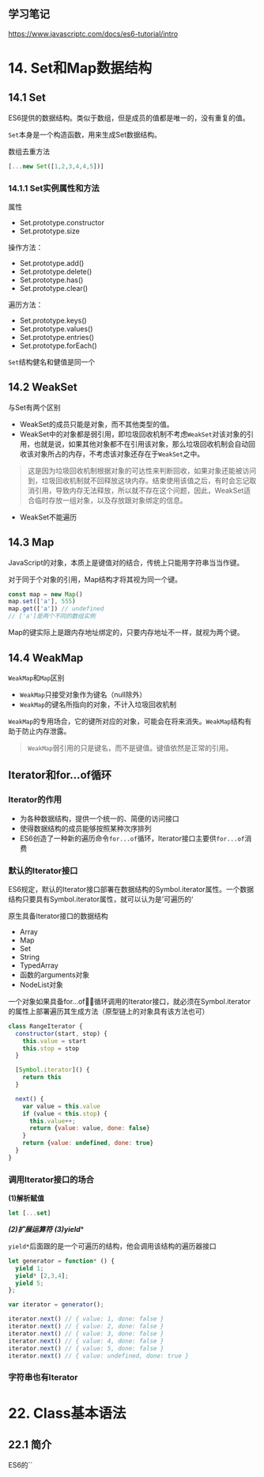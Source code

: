 ## 学习笔记
https://www.javascriptc.com/docs/es6-tutorial/intro

# 14. Set和Map数据结构
## 14.1 Set
ES6提供的数据结构。类似于数组，但是成员的值都是唯一的，没有重复的值。

`Set`本身是一个构造函数，用来生成Set数据结构。

数组去重方法
```JavaScript
[...new Set([1,2,3,4,4,5])]
```

### 14.1.1 Set实例属性和方法
属性

- Set.prototype.constructor
- Set.prototype.size

操作方法：

- Set.prototype.add()
- Set.prototype.delete()
- Set.prototype.has()
- Set.prototype.clear()

遍历方法：

- Set.prototype.keys()
- Set.prototype.values()
- Set.prototype.entries()
- Set.prototype.forEach()

`Set`结构健名和健值是同一个



## 14.2 WeakSet
与Set有两个区别
- WeakSet的成员只能是对象，而不其他类型的值。
- WeakSet中的对象都是弱引用，即垃圾回收机制不考虑`WeakSet`对该对象的引用，也就是说，如果其他对象都不在引用该对象，那么垃圾回收机制会自动回收该对象所占的内存，不考虑该对象还存在于`WeakSet`之中。

> 这是因为垃圾回收机制根据对象的可达性来判断回收，如果对象还能被访问到，垃圾回收机制就不回释放这块内存。结束使用该值之后，有时会忘记取消引用，导致内存无法释放，所以就不存在这个问题，因此，WeakSet适合临时存放一组对象，以及存放跟对象绑定的信息。
- WeakSet不能遍历
## 14.3 Map
JavaScript的对象，本质上是键值对的结合，传统上只能用字符串当当作键。

对于同于个对象的引用，Map结构才将其视为同一个键。

```JavaScript
const map = new Map()
map.set(['a'], 555)
map.get(['a']) // undefined
// ['a']是两个不同的数组实例
```

Map的键实际上是跟内存地址绑定的，只要内存地址不一样，就视为两个键。
## 14.4 WeakMap

`WeakMap`和`Map`区别
- `WeakMap`只接受对象作为键名（null除外）
- `WeakMap`的键名所指向的对象，不计入垃圾回收机制

`WeakMap`的专用场合，它的键所对应的对象，可能会在将来消失。`WeakMap`结构有助于防止内存泄露。

> `WeakMap`弱引用的只是键名，而不是键值。键值依然是正常的引用。
## Iterator和for...of循环

### Iterator的作用
- 为各种数据结构，提供一个统一的、简便的访问接口
- 使得数据结构的成员能够按照某种次序排列
- ES6创造了一种新的遍历命令`for...of`循环，Iterator接口主要供`for...of`消费
### 默认的Iterator接口
ES6规定，默认的Iterator接口部署在数据结构的Symbol.iterator属性。一个数据结构只要具有Symbol.iterator属性，就可以认为是’可遍历的‘


原生具备Iterator接口的数据结构
+ Array
+ Map
+ Set
+ String
+ TypedArray
+ 函数的arguments对象
+ NodeList对象

一个对象如果具备for...of循环调用的Iterator接口，就必须在Symbol.iterator的属性上部署遍历其生成方法（原型链上的对象具有该方法也可）
```JavaScript
class RangeIterator {
  constructor(start, stop) {
    this.value = start
    this.stop = stop
  }

  [Symbol.iterator]() {
    return this
  }

  next() {
    var value = this.value
    if (value < this.stop) {
      this.value++;
      return {value: value, done: false}
    }
    return {value: undefined, done: true}
  }
}
```
### 调用Iterator接口的场合
**(1)解析赋值**
```JavaScript
let [...set]
```
***(2)扩展运算符***
***(3)yield****


`yield*`后面跟的是一个可遍历的结构，他会调用该结构的遍历器接口
```JavaScript
let generator = function* () {
  yield 1;
  yield* [2,3,4];
  yield 5;
};

var iterator = generator();

iterator.next() // { value: 1, done: false }
iterator.next() // { value: 2, done: false }
iterator.next() // { value: 3, done: false }
iterator.next() // { value: 4, done: false }
iterator.next() // { value: 5, done: false }
iterator.next() // { value: undefined, done: true }
```
### 字符串也有Iterator

# 22. Class基本语法
## 22.1 简介
ES6的``